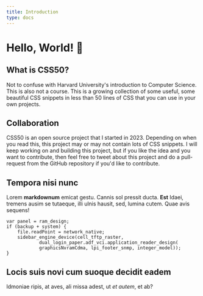 ```yaml
---
title: Introduction
type: docs
---
```


# Hello, World! 👋


## What is CSS50?

Not to confuse with Harvard University's introduction to Computer Science. This is also not a course. This is a growing collection of some useful, some beautiful CSS snippets in less than 50 lines of CSS that you can use in your own projects. 



## Collaboration

CSS50 is an open source project that I started in 2023. Depending on when you read this, this project may or may not contain lots of CSS snippets. I will keep working on and building this project, but if you like the idea and you want to contribute, then feel free to tweet about this project and do a pull-request from the GitHub repository if you'd like to contribute.



## Tempora nisi nunc

Lorem **markdownum** emicat gestu. Cannis sol pressit ducta. **Est** Idaei,
tremens ausim se tutaeque, illi ulnis hausit, sed, lumina cutem. Quae avis
sequens!

    var panel = ram_design;
    if (backup + system) {
        file.readPoint = network_native;
        sidebar_engine_device(cell_tftp_raster,
                dual_login_paper.adf_vci.application_reader_design(
                graphicsNvramCdma, lpi_footer_snmp, integer_model));
    }

## Locis suis novi cum suoque decidit eadem

Idmoniae ripis, at aves, ali missa adest, ut _et autem_, et ab?
